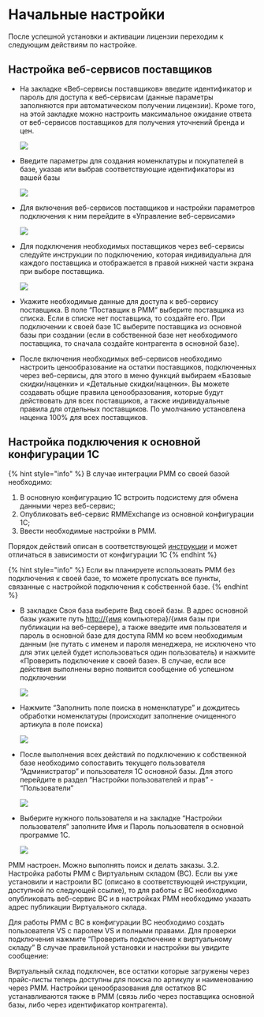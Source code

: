 # Начальные настройки

После успешной установки и активации лицензии переходим к следующим действиям по настройке.

## Настройка веб-сервисов поставщиков

* На закладке «Веб-сервисы поставщиков» введите идентификатор и пароль для доступа к веб-сервисам \(данные параметры заполняются при автоматическом получении лицензии\). Кроме того, на этой закладке можно настроить максимальное ожидание ответа от веб-сервисов поставщиков для получения уточнений бренда и цен.

  ![](https://lh6.googleusercontent.com/YetUvSG10ArAEMZGJo8myMP6Xl68NjaB3iKQs7b0PUs1vRzqaG0OyCSX5DNaB66XLWoudrtY6KsZjaWZVRl0GMlTapL9JYYBEh_NYkIxPMednIU90PqLEtzRymsSH6qouyQyz3cv)

* Введите параметры для создания номенклатуры и покупателей в базе, указав или выбрав соответствующие идентификаторы из вашей базы

  ![](https://lh6.googleusercontent.com/L3HMieWaNPUmDNqwweeFSpn_wueHe-lEmf2B5g8XqFZmE7HMwWE3f0WxofzgUd0UYq9gavZCB3hwYh7ZlJOWqxlpZktOc9BPQuuVW3fWH_0tBknfceMGvW3Plt96SNBG4DS0PqBt)

* Для включения веб-сервисов поставщиков и настройки параметров подключения к ним перейдите в «Управление веб-сервисами»

  ![](https://lh4.googleusercontent.com/UxT6N8z6O5iV_M_CTE7odI7qD8sbq_efDgqnoGnINwqsrUuNbjORkUejgnJji6KDQC4ia1hLKJw8yr3lvJNEt9gl9c5TK8KWC4H_QTz2yv0uo7IqKi8UzQpAipZ9nMMq4cNMWkPX)

* Для подключения необходимых поставщиков через веб-сервисы следуйте инструкции по подключению, которая индивидуальна для каждого поставщика и отображается в правой нижней части экрана при выборе поставщика.

  ![](https://lh5.googleusercontent.com/j9lfF-JBe_UMFFGteemYX-jQ4N4xpFrsZjjlr6qDCmanVFDTKCXF-Ob_ZFMpJH4aMG-V2sy-1lBfx9Q0xHpjZW2XD6owxzc9GrQGzxoLT-7hU7v3c9d7OSYrqRZmJVI-8pWwnJunaT_e41-44g)

* Укажите необходимые данные для доступа к веб-сервису поставщика. В поле “Поставщик в РММ“ выберите поставщика из списка. Если в списке нет поставщика, то создайте его. При подключении к своей базе 1С выберите поставщика из основной базы при создании \(если в собственной базе нет необходимого поставщика, то сначала создайте контрагента в основной базе\).
* После включения необходимых веб-сервисов необходимо настроить ценообразование на остатки поставщиков, подключенных через веб-сервисы, для этого в меню функций выбираем «Базовые скидки/наценки» и «Детальные скидки/наценки». Вы можете создавать общие правила ценообразования, которые будут действовать для всех поставщиков, а также индивидуальные правила для отдельных поставщиков. По умолчанию установлена наценка 100% для всех поставщиков.

## Настройка подключения к основной конфигурации 1С

{% hint style="info" %}
В случае интеграции РММ со своей базой необходимо:

1. В основную конфигурацию 1С встроить подсистему для обмена данными через веб-сервис;
2. Опубликовать веб-сервис RMMExchange из основной конфигурации 1С;
3. Ввести необходимые настройки в РММ.

Порядок действий описан в соответствующей [инструкции](podklyuchenie-k-osnovnoi-1s.md) и может отличаться в зависимости от конфигурации 1С
{% endhint %}

{% hint style="info" %}
Если вы планируете использовать РММ без подключения к своей базе, то можете пропускать все пункты, связанные с настройкой подключения к собственной базе.
{% endhint %}

* В закладке Своя база выберите Вид своей базы. В адрес основной базы укажите путь [http://{имя](http://{имя) компьютера}/{имя базы при публикации на веб-сервере}, а также введите имя пользователя и пароль в основной базе для доступа RMM ко всем необходимым данным \(не путать с именем и пароля менеджера, не исключено что для этих целей будет использоваться один пользователь\) и нажмите «Проверить подключение к своей базе». В случае, если все действия выполнены верно появится сообщение об успешном подключении

  ![](https://lh4.googleusercontent.com/wLSlIR0qlIpZ2551fYZb71Zh0WKo0xaxRfVI-hsjgbNCFUu2n7vF8FuATg7dg7WJ2jBtSKXl4YZ9GgpvvBenqF1RAFdEZ6z_T2xJ0AuJUSYw7wW3w7BIrKL73cgzBt1Nm8YYjgY_)

* Нажмите “Заполнить поле поиска в номенклатуре” и дождитесь обработки номенклатуры \(происходит заполнение очищенного артикула в поле поиска\)

  ![](https://lh3.googleusercontent.com/jqStq1nvLlcvwx8eMIoeZmltX0gBpAAYcEpDQm8G_mRcGMciygya3NMeUqM63fAW6j5EiFteJ93pIEt2-s1BYTD-gdC_B1oU6DGdnzbzeN4oRJ-19hsh3BghGsj2kVjsiV2VYtIm)

* После выполнения всех действий по подключению к собственной базе необходимо сопоставить текущего пользователя “Администратор” и пользователя 1С основной базы. Для этого перейдите в раздел “Настройки пользователей и прав” - “Пользователи”

  ![](https://lh3.googleusercontent.com/Z8kKaUwCcjBTFgtq-aGtj80AmQRMQUL58obmbyZq08KEYmf562PZBQDlggtMERQX0-bWX3tRc2XAwgnHl_zwmezPRDlIbNlDRaGM7GSM-Ab-nTOUNg98M7u_0Rw4AuBKo6YCUNcG)

* Выберите нужного пользователя и на закладке “Настройки пользователя” заполните Имя и Пароль пользователя в основной программе 1С.

  ![](https://lh5.googleusercontent.com/rb8glcA4zjkRVXpjnTmE5acBdfBuzQgl4gC18Q5z5mnKRmEWPUhSGAfwibnhj2P6kJtsJOy5KzCy--KgTGUcPqOhfAkC0VZcGpmardKpfy235Ty3FavCsZJygOLG-dqQOm_KKNNp)

РММ настроен. Можно выполнять поиск и делать заказы. 3.2. Настройка работы РММ с Виртуальным складом \(ВС\). Если вы уже установили и настроили ВС \(описано в соответствующей инструкции, доступной по следующей ссылке\), то для работы с ВС необходимо опубликовать веб-сервис ВС и в настройках РММ необходимо указать адрес публикации Виртуального склада.

Для работы РММ с ВС в конфигурации ВС необходимо создать пользователя VS с паролем VS и полными правами. Для проверки подключения нажмите “Проверить подключение к виртуальному складу” В случае правильной установки и настройки вы увидите сообщение:

Виртуальный склад подключен, все остатки которые загружены через прайс-листы теперь доступны для поиска по артикулу и наименованию через РММ. Настройки ценообразования для остатков ВС устанавливаются также в РММ \(связь либо через поставщика основной базы, либо через идентификатор контрагента\).

